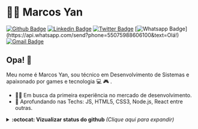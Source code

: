 # :man_technologist: Marcos Yan

[![Github Badge](https://img.shields.io/badge/-Github-000?style=flat-square&logo=Github&logoColor=white&link=https://github.com/yansntss)](https://github.com/yansntss)
[![Linkedin Badge](https://img.shields.io/badge/-LinkedIn-blue?style=flat-square&logo=Linkedin&logoColor=white&link=https://www.linkedin.com/in/yansntss/)](https://www.linkedin.com/in/yansntss/)
[![Twitter Badge](https://img.shields.io/badge/-Twitter-1ca0f1?style=flat-square&labelColor=1ca0f1&logo=twitter&logoColor=white&link=https://twitter.com/npmyan)](https://twitter.com/NpmYan)
[![Whatsapp Badge](https://img.shields.io/badge/-Whatsapp-4CA143?style=flat-square&labelColor=4CA143&logo=whatsapp&logoColor=white&link=https://api.whatsapp.com/send?phone=55075988606100&text=Olá!)](https://api.whatsapp.com/send?phone=55075988606100&text=Olá!)
[![Gmail Badge](https://img.shields.io/badge/-Gmail-c14438?style=flat-square&logo=Gmail&logoColor=white&link=mailto:yansantos.dev@gmail.com)](mailto:yansantos.dev@gmail.com)

## Opa! 👋

Meu nome é Marcos Yan, sou técnico em Desenvolvimento de Sistemas e apaixonado por games e tecnologia  💻 🎮 .

- :office_worker: Em busca da primeira experiência no mercado de desenvolvimento. 
- :blue_heart: Aprofundando nas Techs: JS, HTML5, CSS3, Node.js, React entre outras.

<details>
  <summary> <b>:octocat: Vizualizar status do github </b> <i>(Clique aqui para expandir)</i> </summary>
  <br>
    
  ![Github Status](https://github-readme-stats.vercel.app/api?username=yansntss&show_icons=true&title_color=fff&icon_color=79ff97&text_color=9f9f9f&bg_color=151515)         
  
</details>

